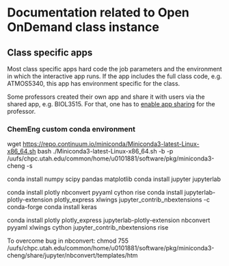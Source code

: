 # Documentation related to Open OnDemand class instance

## Class specific apps

Most class specific apps hard code the job parameters and the environment in which the interactive app runs. If the app includes the full class code, e.g. ATMOS5340, this app has environment specific for the class.

Some professors created their own app and share it with users via the shared app, e.g. BIOL3515. For that, one has to [enable app sharing](https://osc.github.io/ood-documentation/latest/app-sharing.html#peer-to-peer-executable-sharing) for the professor. 

### ChemEng custom conda environment

wget https://repo.continuum.io/miniconda/Miniconda3-latest-Linux-x86_64.sh
bash ./Miniconda3-latest-Linux-x86_64.sh -b -p /uufs/chpc.utah.edu/common/home/u0101881/software/pkg/miniconda3-cheng -s

conda install numpy scipy pandas matplotlib
conda install jupyter jupyterlab

conda install plotly nbconvert pyyaml cython rise
conda install jupyterlab-plotly-extension plotly_express xlwings jupyter_contrib_nbextensions -c conda-forge
conda install keras

conda install plotly plotly_express jupyterlab-plotly-extension nbconvert pyyaml xlwings cython jupyter_contrib_nbextensions rise

To overcome bug in nbconvert:
chmod 755 /uufs/chpc.utah.edu/common/home/u0101881/software/pkg/miniconda3-cheng/share/jupyter/nbconvert/templates/htm

